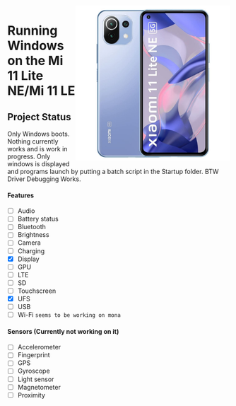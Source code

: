 <img align="right" src="https://github.com/ETCHDEV/Port-Windows-11-Xiaomi-11-Lite-NE/blob/main/lisa.jpg" width="350" alt="Windows 11 Running On a Mi 11 Lite NE">


# Running Windows on the Mi 11 Lite NE/Mi 11 LE

## Project Status

Only Windows boots. Nothing currently works and is work in progress. Only windows is displayed and programs launch by putting a batch script in the Startup folder. BTW Driver Debugging Works. 

#### Features

- [ ] Audio
- [ ] Battery status
- [ ] Bluetooth
- [ ] Brightness
- [ ] Camera
- [ ] Charging
- [x] Display
- [ ] GPU
- [ ] LTE
- [ ] SD
- [ ] Touchscreen
- [x] UFS
- [ ] USB
- [ ] Wi-Fi ```seems to be working on mona```

#### Sensors (Currently not working on it)
- [ ] Accelerometer
- [ ] Fingerprint
- [ ] GPS
- [ ] Gyroscope
- [ ] Light sensor
- [ ] Magnetometer
- [ ] Proximity
